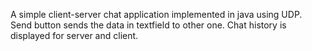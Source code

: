 A simple client-server chat application implemented in java using UDP.
Send button sends the data in textfield to other one.
Chat history is displayed for server and client.
